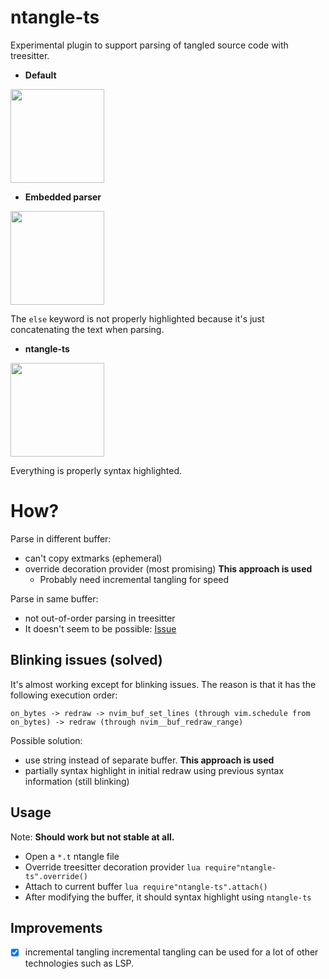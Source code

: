 ntangle-ts
==========

Experimental plugin to support parsing of tangled source code with treesitter.

* **Default**

<img src="https://i.postimg.cc/J0K067gg/default.png" width="150">

* **Embedded parser**

<img src="https://i.postimg.cc/0Np8X2Kf/embed-parser.png" width="150">

The `else` keyword is not properly highlighted because it's just concatenating the text when parsing.

* **ntangle-ts**

<img src="https://i.postimg.cc/zXsYmYrP/ntangle-ts.png" width="150">

Everything is properly syntax highlighted.

How?
====

Parse in different buffer:
  * can't copy extmarks (ephemeral)
  * override decoration provider (most promising) **This approach is used**
    * Probably need incremental tangling for speed 

Parse in same buffer:
  * not out-of-order parsing in treesitter
  * It doesn't seem to be possible: [Issue](https://github.com/tree-sitter/tree-sitter/issues/1026)

Blinking issues (solved)
------------------------

It's almost working except for blinking issues. The reason is that it has the following execution order:

```
on_bytes -> redraw -> nvim_buf_set_lines (through vim.schedule from on_bytes) -> redraw (through nvim__buf_redraw_range)
```

Possible solution:
  * use string instead of separate buffer. **This approach is used**
  * partially syntax highlight in initial redraw using previous syntax information (still blinking)

Usage
-----

Note: **Should work but not stable at all.**

* Open a `*.t` ntangle file
* Override treesitter decoration provider `lua require"ntangle-ts".override()`
* Attach to current buffer `lua require"ntangle-ts".attach()`
* After modifying the buffer, it should syntax highlight using `ntangle-ts`

Improvements
------------

* [x] incremental tangling
  incremental tangling can be used for a lot of other technologies such as LSP.
